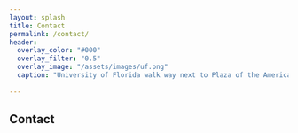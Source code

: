 ```yaml
---
layout: splash
title: Contact
permalink: /contact/
header:
  overlay_color: "#000"
  overlay_filter: "0.5"
  overlay_image: "/assets/images/uf.png"
  caption: "University of Florida walk way next to Plaza of the Americas"
  
---
```


## Contact